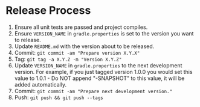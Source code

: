 Release Process
===============

 1.  Ensure all unit tests are passed and project compiles.
 2.  Ensure `VERSION_NAME` in `gradle.properties` is set to the version you want to release.
 3.  Update `README.md` with the version about to be released.
 4.  Commit: `git commit -am "Prepare version X.Y.X"`
 5.  Tag: `git tag -a X.Y.Z -m "Version X.Y.Z"`
 6.  Update `VERSION_NAME` in `gradle.properties` to the next development version. For example, if
     you just tagged version 1.0.0 you would set this value to 1.0.1 - Do NOT append "-SNAPSHOT" to
     this value, it will be added automatically.
 7.  Commit: `git commit -am "Prepare next development version."`
 8.  Push: `git push && git push --tags`